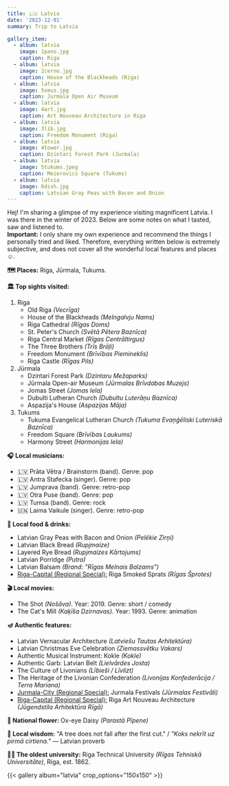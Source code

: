```yaml
---
title: 🇱🇻 Latvia 
date: '2023-12-01'
summary: Trip to Latvia

gallery_item:
  - album: latvia
    image: 1pano.jpg
    caption: Riga
  - album: latvia
    image: 2cerno.jpg
    caption: House of the Blackheads (Riga)
  - album: latvia
    image: 5xmus.jpg
    caption: Jurmala Open Air Museum
  - album: latvia
    image: 4art.jpg
    caption: Art Nouveau Architecture in Riga
  - album: latvia
    image: 3lib.jpg
    caption: Freedom Monument (Riga)
  - album: latvia
    image: 4tower.jpg
    caption: Dzintari Forest Park (Jurmala)
  - album: latvia
    image: 5tukums.jpeg
    caption: Meierovics Square (Tukums)
  - album: latvia
    image: 6dish.jpg
    caption: Latvian Gray Peas with Bacon and Onion
---
```

Hej! I'm sharing a glimpse of my experience visiting magnificent Latvia. I was there in the winter of 2023. Below are some notes on what I tasted, saw and listened to.<br>
<b>Important:</b> I only share my own experience and recommend the things I personally tried and liked. Therefore, everything written below is extremely subjective, and does not cover all the wonderful local features and places ☺️.

<b>🗺 Places:</b> Riga, Jūrmala, Tukums.<br>

<b>🏛 Top sights visited: </b>
1. Riga
    - Old Riga <i>(Vecrīga)</i>
    - House of the Blackheads <i>(Melngalvju Nams)</i>
    - Riga Cathedral <i>(Rīgas Doms)</i>
    - St. Peter's Church <i>(Svētā Pētera Baznīca)</i>
    - Riga Central Market <i>(Rīgas Centrāltirgus)</i>
    - The Three Brothers  <i>(Trīs Brāļi)</i> 
    - Freedom Monument <i>(Brīvības Piemineklis)</i>
    - Riga Castle <i>(Rīgas Pils)</i>
2. Jūrmala
    - Dzintari Forest Park <i>(Dzintaru Mežaparks)</i>
    - Jūrmala Open-air Museum <i>(Jūrmalas Brīvdabas Muzejs)</i>
    - Jomas Street <i>(Jomas Iela)</i>
    - Dubulti Lutheran Church <i>(Dubultu Luterāņu Baznīca)</i>
    - Aspazija's House <i>(Aspazijas Māja)</i>
3. Tukums
    - Tukuma Evangelical Lutheran Church <i>(Tukuma Evaņģēliski Luteriskā Baznīca)</i>
    - Freedom Square <i>(Brīvības Laukums)</i>
    - Harmony Street <i>(Harmonijas Iela)</i>


<b>🎧 Local musicians: </b>
- 🇱🇻 Prāta Vētra / Brainstorm (band). Genre: pop 
- 🇱🇻 Antra Stafecka (singer). Genre: pop
- 🇱🇻 Jumprava (band). Genre: retro-pop
- 🇱🇻 Otra Puse (band). Genre: pop
- 🇱🇻 Tumsa (band). Genre: rock
- 🇺🇳 Laima Vaikule (singer). Genre: retro-pop 


<b>🥘 Local food & drinks: </b>
- Latvian Gray Peas with Bacon and Onion <i>(Pelēkie Zirņi)</i>
- Latvian Black Bread <i>(Rupjmaize)</i>
- Layered Rye Bread <i>(Rupjmaizes Kārtojums)</i>
- Latvian Porridge <i>(Putra)</i>
- Latvian Balsam <i>(Brand: "Rīgas Melnais Balzams")</i>
- <u>Riga-Capital (Regional Special):</u> Riga Smoked Sprats <i>(Rīgas Šprotes)</i>

<b>🎬 Local movies:</b>
- The Shot <i>(Nošāva)</i>. Year: 2019. Genre: short / comedy
- The Cat's Mill <i>(Kaķīša Dzirnavas)</i>. Year: 1993. Genre: animation


<b>🪔 Authentic features:</b>
- Latvian Vernacular Architecture <i>(Latviešu Tautas Arhitektūra)</i> 
- Latvian Christmas Eve Celebration <i>(Ziemassvētku Vakars)</i> 
- Authentic Musical Instrument: Kokle <i>(Kokle)</i> 
- Authentic Garb: Latvian Belt <i>(Lielvārdes Josta)</i> 
- The Culture of Livonians <i>(Lībieši / Līvlizt)</i> 
- The Heritage of the Livonian Confederation <i>(Livonijas Konfederācija / Terra Mariana)</i>
- <u>Jurmala-City (Regional Special):</u> Jurmala Festivals <i>(Jūrmalas Festivāli)</i>
- <u>Riga-Capital (Regional Special):</u> Riga Art Nouveau Architecture <i>(Jūgendstila Arhitektūra Rīgā)</i>


<b>💐 National flower: </b> Ox-eye Daisy <i>(Parastā Pīpene)</i>


<b>🦉 Local wisdom:</b> "A tree does not fall after the first cut." / <i>"Koks nekrīt uz pirmā cirtiena."</i> — Latvian proverb


<b>👨‍🎓 The oldest university:</b> Riga Technical University <i>(Rīgas Tehniskā Universitāte)</i>, Riga, est. 1862. 


{{< gallery album="latvia" crop_options="150x150" >}}
   

